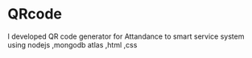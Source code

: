 # QRcode
I developed QR code generator for Attandance to smart service system using nodejs ,mongodb atlas  ,html ,css
